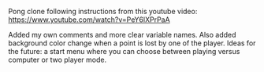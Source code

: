 Pong clone following instructions from this youtube video:
https://www.youtube.com/watch?v=PeY6lXPrPaA

Added my own comments and more clear variable names.
Also added background color change when a point is lost by one of the player.
Ideas for the future: a start menu where you can choose between playing versus computer or two player mode.
